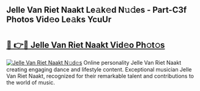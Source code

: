 ## Jelle Van Riet Naakt Le𝚊k𝚎d N𝚞𝚍es - Part-C3f Photos Vid𝚎o Le𝚊ks YcuUr

# <h2><a href="http://fb35g7a.evod.top/?m=Jelle+Van+Riet+Naakt">🔗 👉🔴 Jelle Van Riet Naakt Vid𝚎o Ph𝚘t𝚘s</a></h2>

[![Jelle Van Riet Naakt N𝚞d𝚎s](https://i.imgur.com/8V9OHl7.gif)](http://fb35g7a.evod.top/?m=Jelle+Van+Riet+Naakt)
Online personality Jelle Van Riet Naakt creating engaging dance and lifestyle content. Exceptional musician Jelle Van Riet Naakt, recognized for their remarkable talent and contributions to the world of music. 
